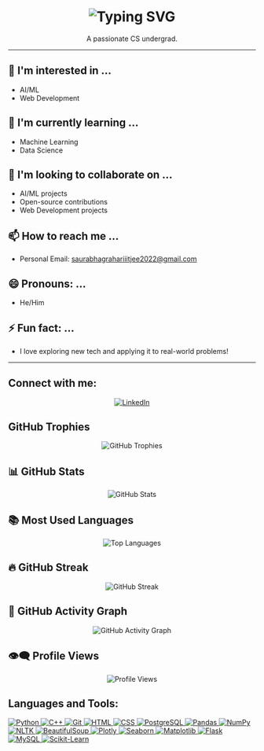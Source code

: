 <h1 align="center">   
  <img src="https://readme-typing-svg.demolab.com?font=Operator+Mono&size=37&duration=2800&pause=2000&color=FAFAFA&center=true&vCenter=true&width=940&height=50&lines=Hey%2C+I'm+Saurabh+Agrahari+%F0%9F%91%8B;Welcome+to+my+GitHub+Profile!" alt="Typing SVG" /> 
</h1>  

<p align="center">A passionate CS undergrad.</p> 

---

## 👀 I'm interested in ...
- AI/ML
- Web Development

## 🌱 I'm currently learning ...
- Machine Learning 
- Data Science

## 💞️ I'm looking to collaborate on ...
- AI/ML projects
- Open-source contributions
- Web Development projects

## 📫 How to reach me ...
- Personal Email: [saurabhagrahariiitjee2022@gmail.com](mailto:saurabhagrahariiitjee2022@gmail.com)

## 😄 Pronouns: ...
- He/Him

## ⚡ Fun fact: ...
- I love exploring new tech and applying it to real-world problems!

---

## Connect with me: 
<p align="center">   
  <a href="https://www.linkedin.com/in/saurabh-agrahari1234" target="_blank">
    <img src="https://img.icons8.com/color/48/000000/linkedin.png" alt="LinkedIn"/>
  </a> 
</p>

## GitHub Trophies 
<p align="center">   
  <img src="https://github-profile-trophy.vercel.app/?username=mrstarks298&theme=onedark" alt="GitHub Trophies" /> 
</p>

## 📊 GitHub Stats
<p align="center">
  <img src="https://github-readme-stats.vercel.app/api?username=mrstarks298&show_icons=true&theme=onedark" alt="GitHub Stats" />
</p>

## 📚 Most Used Languages
<p align="center">
  <img src="https://github-readme-stats.vercel.app/api/top-langs/?username=mrstarks298&layout=compact&theme=onedark" alt="Top Languages" />
</p>

## 🔥 GitHub Streak
<p align="center">
  <img src="https://github-readme-streak-stats.herokuapp.com/?user=mrstarks298&theme=onedark" alt="GitHub Streak" />
</p>

## 🌱 GitHub Activity Graph
<p align="center">
  <img src="https://github-readme-activity-graph.vercel.app/graph?username=mrstarks298&theme=github-dark&area=true" alt="GitHub Activity Graph" />
</p>


## 👁‍🗨 Profile Views
<p align="center">
  <img src="https://komarev.com/ghpvc/?username=mrstarks298&style=flat-square&color=blue" alt="Profile Views" />
</p>

## Languages and Tools: 
<p align="left">    
  <a href="https://www.python.org" target="_blank"> <img src="https://img.icons8.com/color/48/000000/python.png" alt="Python"/> </a>   
  <a href="https://isocpp.org/" target="_blank"> <img src="https://img.icons8.com/color/48/000000/c-plus-plus-logo.png" alt="C++"/> </a>   
  <a href="https://git-scm.com/" target="_blank"> <img src="https://img.icons8.com/color/48/000000/git.png" alt="Git"/> </a>    
  <a href="https://www.w3.org/html/" target="_blank"> <img src="https://img.icons8.com/color/48/000000/html-5.png" alt="HTML"/> </a>    
  <a href="https://www.w3schools.com/css/" target="_blank"> <img src="https://img.icons8.com/color/48/000000/css3.png" alt="CSS"/> </a>   
  <a href="https://www.postgresql.org/" target="_blank"> <img src="https://img.icons8.com/color/48/000000/postgreesql.png" alt="PostgreSQL"/> </a>    
  <a href="https://pandas.pydata.org/" target="_blank"> <img src="https://img.icons8.com/color/48/000000/pandas.png" alt="Pandas"/> </a>   
  <a href="https://numpy.org/" target="_blank"> <img src="https://img.icons8.com/color/48/000000/numpy.png" alt="NumPy"/> </a>   
  <a href="https://www.nltk.org/" target="_blank"> <img src="https://img.icons8.com/color/48/000000/nltk.png" alt="NLTK"/> </a>   
  <a href="https://www.crummy.com/software/BeautifulSoup/" target="_blank"> <img src="https://img.icons8.com/color/48/000000/beautifulsoup.png" alt="BeautifulSoup"/> </a>   
  <a href="https://plotly.com/" target="_blank"> <img src="https://img.icons8.com/color/48/000000/plotly.png" alt="Plotly"/> </a>   
  <a href="https://seaborn.pydata.org/" target="_blank"> <img src="https://img.icons8.com/color/48/000000/seaborn.png" alt="Seaborn"/> </a>   
  <a href="https://matplotlib.org/" target="_blank"> <img src="https://img.icons8.com/color/48/000000/matplotlib.png" alt="Matplotlib"/> </a>   
  <a href="https://flask.palletsprojects.com/" target="_blank"> <img src="https://img.icons8.com/color/48/000000/flask.png" alt="Flask"/> </a>   
  <a href="https://www.mysql.com/" target="_blank"> <img src="https://img.icons8.com/color/48/000000/mysql-logo.png" alt="MySQL"/> </a>   
  <a href="https://scikit-learn.org/" target="_blank"> <img src="https://scikit-learn.org/stable/_static/scikit-learn-logo-small.png" alt="Scikit-Learn"/> </a> 
</p>
